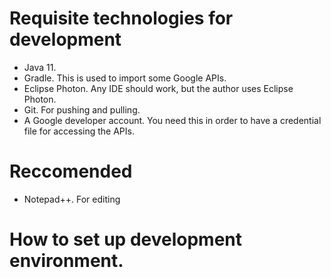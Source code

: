 # Requisite technologies for development
* Java 11.
* Gradle. This is used to import some Google APIs.
* Eclipse Photon. Any IDE should work, but the author uses Eclipse Photon.
* Git. For pushing and pulling.
* A Google developer account. You need this in order to have a credential file for accessing the APIs.

# Reccomended 
* Notepad++. For editing 

# How to set up development environment. 
